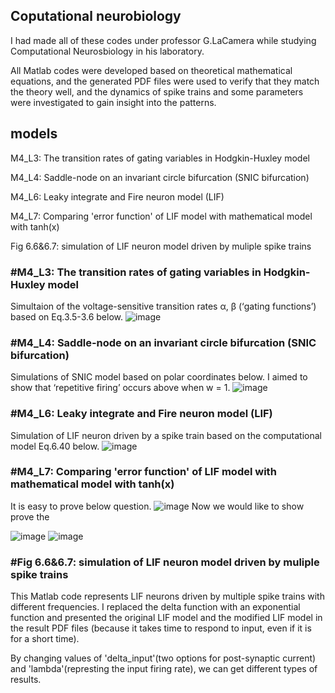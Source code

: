 ## Coputational neurobiology
I had made all of these codes under professor G.LaCamera while studying Computational Neurosbiology in his laboratory.

All Matlab codes were developed based on theoretical mathematical equations, and the generated PDF files were used to verify that they match the theory well, and the dynamics of spike trains and some parameters were investigated to gain insight into the patterns.

## models
M4_L3: The transition rates of gating variables in Hodgkin-Huxley model

M4_L4: Saddle-node on an invariant circle bifurcation (SNIC bifurcation)

M4_L6: Leaky integrate and Fire neuron model (LIF)

M4_L7: Comparing 'error function' of LIF model with mathematical model with tanh(x) 

Fig 6.6&6.7: simulation of LIF neuron model driven by muliple spike trains



### #M4_L3: The transition rates of gating variables in Hodgkin-Huxley model
Simultaion of the voltage-sensitive transition rates α, β (‘gating functions’) based on Eq.3.5-3.6 below.
![image](https://github.com/user-attachments/assets/46fa72fa-046b-49ef-994a-c426b6325ddb)

### #M4_L4: Saddle-node on an invariant circle bifurcation (SNIC bifurcation)
Simulations of SNIC model based on polar coordinates below. I aimed to show that ‘repetitive firing’ occurs above when w = 1.
![image](https://github.com/user-attachments/assets/de2dc9ad-9987-42b2-8cca-bf18c4033050)

### #M4_L6: Leaky integrate and Fire neuron model (LIF)
Simulation of LIF neuron driven by a spike train based on the computational model Eq.6.40 below.
![image](https://github.com/user-attachments/assets/1cb9a83f-63f8-4c42-b773-f476dbd9555f)

### #M4_L7: Comparing 'error function' of LIF model with mathematical model with tanh(x) 


It is easy to prove below question.
![image](https://github.com/user-attachments/assets/aaf14cbe-c46f-4216-954f-7fc74ac0d4a5)
Now we would like to show prove the 

![image](https://github.com/user-attachments/assets/47699fc0-c627-42d5-8ed6-1f4f7e9f2519)
![image](https://github.com/user-attachments/assets/55498519-0086-446a-9eff-3dd85b517c0a)

### #Fig 6.6&6.7: simulation of LIF neuron model driven by muliple spike trains
This Matlab code represents LIF neurons driven by multiple spike trains with different frequencies. I replaced the delta function with an exponential function and presented the original LIF model and the modified LIF model in the result PDF files (because it takes time to respond to input, even if it is for a short time).

By changing values of 'delta_input'(two options for post-synaptic current) and 'lambda'(represting the input firing rate), we can get different types of results.





